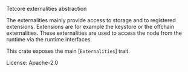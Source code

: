 Tetcore externalities abstraction

The externalities mainly provide access to storage and to registered extensions. Extensions
are for example the keystore or the offchain externalities. These externalities are used to
access the node from the runtime via the runtime interfaces.

This crate exposes the main [`Externalities`] trait.

License: Apache-2.0